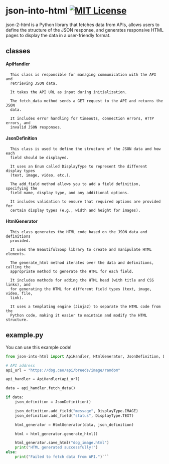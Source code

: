 
# json-into-html    [![MIT License](https://img.shields.io/badge/License-MIT-green.svg)](https://choosealicense.com/licenses/mit/)

json-2-html is a Python library that fetches data from APIs, allows users to define the structure of the JSON response, and generates responsive HTML pages to display the data in a user-friendly format.




## classes

#### ApiHandler

```http
  This class is responsible for managing communication with the API and
  retrieving JSON data.

  It takes the API URL as input during initialization.

  The fetch_data method sends a GET request to the API and returns the JSON
  data.

  It includes error handling for timeouts, connection errors, HTTP errors, and
  invalid JSON responses.
```

#### JsonDefinition

```http
  This class is used to define the structure of the JSON data and how each
  field should be displayed.

  It uses an Enum called DisplayType to represent the different display types
  (text, image, video, etc.).

  The add_field method allows you to add a field definition, specifying the
  field name, display type, and any additional options.

  It includes validation to ensure that required options are provided for
  certain display types (e.g., width and height for images).
```

#### HtmlGenerator

```http
  This class generates the HTML code based on the JSON data and definitions
  provided.

  It uses the BeautifulSoup library to create and manipulate HTML elements.
  
  The generate_html method iterates over the data and definitions, calling the
  appropriate method to generate the HTML for each field.

  It includes methods for adding the HTML head (with title and CSS links), and
  for generating the HTML for different field types (text, image, video, file,
  link).

  It uses a templating engine (Jinja2) to separate the HTML code from the
  Python code, making it easier to maintain and modify the HTML structure.
```


## example.py

You can use this example code!

```python
from json-into-html import ApiHandler, HtmlGenerator, JsonDefinition, DisplayType

# API address
api_url = "https://dog.ceo/api/breeds/image/random"

api_handler = ApiHandler(api_url)

data = api_handler.fetch_data()

if data:
    json_definition = JsonDefinition()

    json_definition.add_field("message", DisplayType.IMAGE)
    json_definition.add_field("status", DisplayType.TEXT)

    html_generator = HtmlGenerator(data, json_definition)

    html = html_generator.generate_html()

    html_generator.save_html("dog_image.html")
    print("HTML generated successfully!")
else:
    print("Failed to fetch data from API.")```
